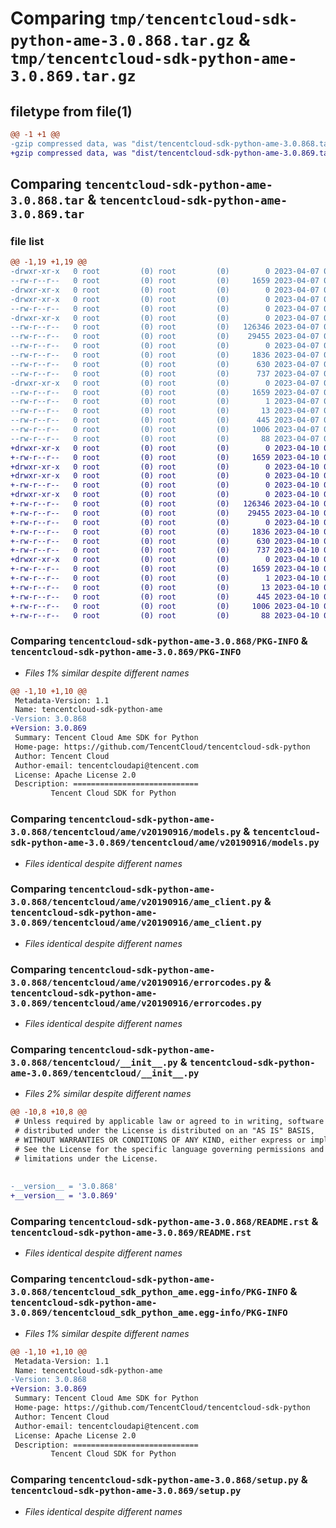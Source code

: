 # Comparing `tmp/tencentcloud-sdk-python-ame-3.0.868.tar.gz` & `tmp/tencentcloud-sdk-python-ame-3.0.869.tar.gz`

## filetype from file(1)

```diff
@@ -1 +1 @@
-gzip compressed data, was "dist/tencentcloud-sdk-python-ame-3.0.868.tar", last modified: Fri Apr  7 00:14:31 2023, max compression
+gzip compressed data, was "dist/tencentcloud-sdk-python-ame-3.0.869.tar", last modified: Mon Apr 10 02:53:32 2023, max compression
```

## Comparing `tencentcloud-sdk-python-ame-3.0.868.tar` & `tencentcloud-sdk-python-ame-3.0.869.tar`

### file list

```diff
@@ -1,19 +1,19 @@
-drwxr-xr-x   0 root         (0) root         (0)        0 2023-04-07 00:14:31.000000 tencentcloud-sdk-python-ame-3.0.868/
--rw-r--r--   0 root         (0) root         (0)     1659 2023-04-07 00:14:31.000000 tencentcloud-sdk-python-ame-3.0.868/PKG-INFO
-drwxr-xr-x   0 root         (0) root         (0)        0 2023-04-07 00:14:31.000000 tencentcloud-sdk-python-ame-3.0.868/tencentcloud/
-drwxr-xr-x   0 root         (0) root         (0)        0 2023-04-07 00:14:31.000000 tencentcloud-sdk-python-ame-3.0.868/tencentcloud/ame/
--rw-r--r--   0 root         (0) root         (0)        0 2023-04-07 00:14:31.000000 tencentcloud-sdk-python-ame-3.0.868/tencentcloud/ame/__init__.py
-drwxr-xr-x   0 root         (0) root         (0)        0 2023-04-07 00:14:31.000000 tencentcloud-sdk-python-ame-3.0.868/tencentcloud/ame/v20190916/
--rw-r--r--   0 root         (0) root         (0)   126346 2023-04-07 00:14:31.000000 tencentcloud-sdk-python-ame-3.0.868/tencentcloud/ame/v20190916/models.py
--rw-r--r--   0 root         (0) root         (0)    29455 2023-04-07 00:14:31.000000 tencentcloud-sdk-python-ame-3.0.868/tencentcloud/ame/v20190916/ame_client.py
--rw-r--r--   0 root         (0) root         (0)        0 2023-04-07 00:14:31.000000 tencentcloud-sdk-python-ame-3.0.868/tencentcloud/ame/v20190916/__init__.py
--rw-r--r--   0 root         (0) root         (0)     1836 2023-04-07 00:14:31.000000 tencentcloud-sdk-python-ame-3.0.868/tencentcloud/ame/v20190916/errorcodes.py
--rw-r--r--   0 root         (0) root         (0)      630 2023-04-07 00:14:31.000000 tencentcloud-sdk-python-ame-3.0.868/tencentcloud/__init__.py
--rw-r--r--   0 root         (0) root         (0)      737 2023-04-07 00:14:31.000000 tencentcloud-sdk-python-ame-3.0.868/README.rst
-drwxr-xr-x   0 root         (0) root         (0)        0 2023-04-07 00:14:31.000000 tencentcloud-sdk-python-ame-3.0.868/tencentcloud_sdk_python_ame.egg-info/
--rw-r--r--   0 root         (0) root         (0)     1659 2023-04-07 00:14:31.000000 tencentcloud-sdk-python-ame-3.0.868/tencentcloud_sdk_python_ame.egg-info/PKG-INFO
--rw-r--r--   0 root         (0) root         (0)        1 2023-04-07 00:14:31.000000 tencentcloud-sdk-python-ame-3.0.868/tencentcloud_sdk_python_ame.egg-info/dependency_links.txt
--rw-r--r--   0 root         (0) root         (0)       13 2023-04-07 00:14:31.000000 tencentcloud-sdk-python-ame-3.0.868/tencentcloud_sdk_python_ame.egg-info/top_level.txt
--rw-r--r--   0 root         (0) root         (0)      445 2023-04-07 00:14:31.000000 tencentcloud-sdk-python-ame-3.0.868/tencentcloud_sdk_python_ame.egg-info/SOURCES.txt
--rw-r--r--   0 root         (0) root         (0)     1006 2023-04-07 00:14:31.000000 tencentcloud-sdk-python-ame-3.0.868/setup.py
--rw-r--r--   0 root         (0) root         (0)       88 2023-04-07 00:14:31.000000 tencentcloud-sdk-python-ame-3.0.868/setup.cfg
+drwxr-xr-x   0 root         (0) root         (0)        0 2023-04-10 02:53:32.000000 tencentcloud-sdk-python-ame-3.0.869/
+-rw-r--r--   0 root         (0) root         (0)     1659 2023-04-10 02:53:32.000000 tencentcloud-sdk-python-ame-3.0.869/PKG-INFO
+drwxr-xr-x   0 root         (0) root         (0)        0 2023-04-10 02:53:32.000000 tencentcloud-sdk-python-ame-3.0.869/tencentcloud/
+drwxr-xr-x   0 root         (0) root         (0)        0 2023-04-10 02:53:32.000000 tencentcloud-sdk-python-ame-3.0.869/tencentcloud/ame/
+-rw-r--r--   0 root         (0) root         (0)        0 2023-04-10 02:53:32.000000 tencentcloud-sdk-python-ame-3.0.869/tencentcloud/ame/__init__.py
+drwxr-xr-x   0 root         (0) root         (0)        0 2023-04-10 02:53:32.000000 tencentcloud-sdk-python-ame-3.0.869/tencentcloud/ame/v20190916/
+-rw-r--r--   0 root         (0) root         (0)   126346 2023-04-10 02:53:32.000000 tencentcloud-sdk-python-ame-3.0.869/tencentcloud/ame/v20190916/models.py
+-rw-r--r--   0 root         (0) root         (0)    29455 2023-04-10 02:53:32.000000 tencentcloud-sdk-python-ame-3.0.869/tencentcloud/ame/v20190916/ame_client.py
+-rw-r--r--   0 root         (0) root         (0)        0 2023-04-10 02:53:32.000000 tencentcloud-sdk-python-ame-3.0.869/tencentcloud/ame/v20190916/__init__.py
+-rw-r--r--   0 root         (0) root         (0)     1836 2023-04-10 02:53:32.000000 tencentcloud-sdk-python-ame-3.0.869/tencentcloud/ame/v20190916/errorcodes.py
+-rw-r--r--   0 root         (0) root         (0)      630 2023-04-10 02:53:32.000000 tencentcloud-sdk-python-ame-3.0.869/tencentcloud/__init__.py
+-rw-r--r--   0 root         (0) root         (0)      737 2023-04-10 02:53:32.000000 tencentcloud-sdk-python-ame-3.0.869/README.rst
+drwxr-xr-x   0 root         (0) root         (0)        0 2023-04-10 02:53:32.000000 tencentcloud-sdk-python-ame-3.0.869/tencentcloud_sdk_python_ame.egg-info/
+-rw-r--r--   0 root         (0) root         (0)     1659 2023-04-10 02:53:32.000000 tencentcloud-sdk-python-ame-3.0.869/tencentcloud_sdk_python_ame.egg-info/PKG-INFO
+-rw-r--r--   0 root         (0) root         (0)        1 2023-04-10 02:53:32.000000 tencentcloud-sdk-python-ame-3.0.869/tencentcloud_sdk_python_ame.egg-info/dependency_links.txt
+-rw-r--r--   0 root         (0) root         (0)       13 2023-04-10 02:53:32.000000 tencentcloud-sdk-python-ame-3.0.869/tencentcloud_sdk_python_ame.egg-info/top_level.txt
+-rw-r--r--   0 root         (0) root         (0)      445 2023-04-10 02:53:32.000000 tencentcloud-sdk-python-ame-3.0.869/tencentcloud_sdk_python_ame.egg-info/SOURCES.txt
+-rw-r--r--   0 root         (0) root         (0)     1006 2023-04-10 02:53:32.000000 tencentcloud-sdk-python-ame-3.0.869/setup.py
+-rw-r--r--   0 root         (0) root         (0)       88 2023-04-10 02:53:32.000000 tencentcloud-sdk-python-ame-3.0.869/setup.cfg
```

### Comparing `tencentcloud-sdk-python-ame-3.0.868/PKG-INFO` & `tencentcloud-sdk-python-ame-3.0.869/PKG-INFO`

 * *Files 1% similar despite different names*

```diff
@@ -1,10 +1,10 @@
 Metadata-Version: 1.1
 Name: tencentcloud-sdk-python-ame
-Version: 3.0.868
+Version: 3.0.869
 Summary: Tencent Cloud Ame SDK for Python
 Home-page: https://github.com/TencentCloud/tencentcloud-sdk-python
 Author: Tencent Cloud
 Author-email: tencentcloudapi@tencent.com
 License: Apache License 2.0
 Description: ============================
         Tencent Cloud SDK for Python
```

### Comparing `tencentcloud-sdk-python-ame-3.0.868/tencentcloud/ame/v20190916/models.py` & `tencentcloud-sdk-python-ame-3.0.869/tencentcloud/ame/v20190916/models.py`

 * *Files identical despite different names*

### Comparing `tencentcloud-sdk-python-ame-3.0.868/tencentcloud/ame/v20190916/ame_client.py` & `tencentcloud-sdk-python-ame-3.0.869/tencentcloud/ame/v20190916/ame_client.py`

 * *Files identical despite different names*

### Comparing `tencentcloud-sdk-python-ame-3.0.868/tencentcloud/ame/v20190916/errorcodes.py` & `tencentcloud-sdk-python-ame-3.0.869/tencentcloud/ame/v20190916/errorcodes.py`

 * *Files identical despite different names*

### Comparing `tencentcloud-sdk-python-ame-3.0.868/tencentcloud/__init__.py` & `tencentcloud-sdk-python-ame-3.0.869/tencentcloud/__init__.py`

 * *Files 2% similar despite different names*

```diff
@@ -10,8 +10,8 @@
 # Unless required by applicable law or agreed to in writing, software
 # distributed under the License is distributed on an "AS IS" BASIS,
 # WITHOUT WARRANTIES OR CONDITIONS OF ANY KIND, either express or implied.
 # See the License for the specific language governing permissions and
 # limitations under the License.
 
 
-__version__ = '3.0.868'
+__version__ = '3.0.869'
```

### Comparing `tencentcloud-sdk-python-ame-3.0.868/README.rst` & `tencentcloud-sdk-python-ame-3.0.869/README.rst`

 * *Files identical despite different names*

### Comparing `tencentcloud-sdk-python-ame-3.0.868/tencentcloud_sdk_python_ame.egg-info/PKG-INFO` & `tencentcloud-sdk-python-ame-3.0.869/tencentcloud_sdk_python_ame.egg-info/PKG-INFO`

 * *Files 1% similar despite different names*

```diff
@@ -1,10 +1,10 @@
 Metadata-Version: 1.1
 Name: tencentcloud-sdk-python-ame
-Version: 3.0.868
+Version: 3.0.869
 Summary: Tencent Cloud Ame SDK for Python
 Home-page: https://github.com/TencentCloud/tencentcloud-sdk-python
 Author: Tencent Cloud
 Author-email: tencentcloudapi@tencent.com
 License: Apache License 2.0
 Description: ============================
         Tencent Cloud SDK for Python
```

### Comparing `tencentcloud-sdk-python-ame-3.0.868/setup.py` & `tencentcloud-sdk-python-ame-3.0.869/setup.py`

 * *Files identical despite different names*

